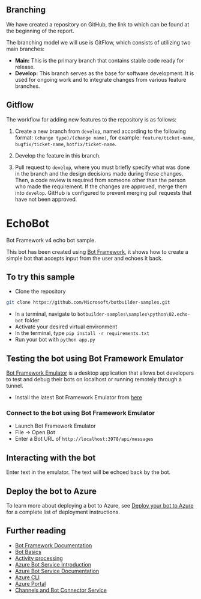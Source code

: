 ﻿## Branching

We have created a repository on GitHub, the link to which can be found at the beginning of the report.

The branching model we will use is GitFlow, which consists of utilizing two main branches:

- **Main:** This is the primary branch that contains stable code ready for release.
- **Develop:** This branch serves as the base for software development. It is used for ongoing work and to integrate changes from various feature branches.

## Gitflow

The workflow for adding new features to the repository is as follows:

1. Create a new branch from `develop`, named according to the following format: `(change type)/(change name)`, for example: `feature/ticket-name`, `bugfix/ticket-name`, `hotfix/ticket-name`.
2. Develop the feature in this branch.

3. Pull request to `develop`, where you must briefly specify what was done in the branch and the design decisions made during these changes. Then, a code review is required from someone other than the person who made the requirement. If the changes are approved, merge them into `develop`. GitHub is configured to prevent merging pull requests that have not been approved.

# EchoBot

Bot Framework v4 echo bot sample.

This bot has been created using [Bot Framework](https://dev.botframework.com), it shows how to create a simple bot that accepts input from the user and echoes it back.

## To try this sample

- Clone the repository

```bash
git clone https://github.com/Microsoft/botbuilder-samples.git
```

- In a terminal, navigate to `botbuilder-samples\samples\python\02.echo-bot` folder
- Activate your desired virtual environment
- In the terminal, type `pip install -r requirements.txt`
- Run your bot with `python app.py`

## Testing the bot using Bot Framework Emulator

[Bot Framework Emulator](https://github.com/microsoft/botframework-emulator) is a desktop application that allows bot developers to test and debug their bots on localhost or running remotely through a tunnel.

- Install the latest Bot Framework Emulator from [here](https://github.com/Microsoft/BotFramework-Emulator/releases)

### Connect to the bot using Bot Framework Emulator

- Launch Bot Framework Emulator
- File -> Open Bot
- Enter a Bot URL of `http://localhost:3978/api/messages`

## Interacting with the bot

Enter text in the emulator. The text will be echoed back by the bot.

## Deploy the bot to Azure

To learn more about deploying a bot to Azure, see [Deploy your bot to Azure](https://aka.ms/azuredeployment) for a complete list of deployment instructions.

## Further reading

- [Bot Framework Documentation](https://docs.botframework.com)
- [Bot Basics](https://docs.microsoft.com/azure/bot-service/bot-builder-basics?view=azure-bot-service-4.0)
- [Activity processing](https://docs.microsoft.com/en-us/azure/bot-service/bot-builder-concept-activity-processing?view=azure-bot-service-4.0)
- [Azure Bot Service Introduction](https://docs.microsoft.com/azure/bot-service/bot-service-overview-introduction?view=azure-bot-service-4.0)
- [Azure Bot Service Documentation](https://docs.microsoft.com/azure/bot-service/?view=azure-bot-service-4.0)
- [Azure CLI](https://docs.microsoft.com/cli/azure/?view=azure-cli-latest)
- [Azure Portal](https://portal.azure.com)
- [Channels and Bot Connector Service](https://docs.microsoft.com/en-us/azure/bot-service/bot-concepts?view=azure-bot-service-4.0)
